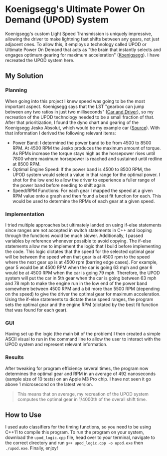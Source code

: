 # Koenigsegg's Ultimate Power On Demand (UPOD) System
Koenigsegg's custom Light Speed Transmission is uniquely impressive, allowing the driver to make lightning fast shifts between any gears, not just adjacent ones. To allow this, it employs a technology called UPOD or Ultimate Power On Demand that acts as "the brain that instantly selects and engages optimum gearing for maximum acceleration" ([Koenigsegg](https://www.koenigsegg.com/lst)). I have recreated the UPOD system here.

## My Solution
### Planning
When going into this project I knew speed was going to be the most important aspect. Koenigsegg says that the LST "gearbox can jump between any two ratios in just two milliseconds" ([Car and Driver](https://www.caranddriver.com/features/a28927301/koenigsegg-new-transmission-promises-ultraquick-shifts/)), so my recreation of the UPOD technology needed to be a small fraction of that.
After that prioritization, I found the dyno chart and gearing of the Koenigsegg Jesko Absolut, which would be my example car ([Source](https://www.motormatchup.com/catalog/Koenigsegg/Jesko/2021/Absolut)). With that information I derived the following relevant items:
- Power Band: I determined the power band to be from 4500 to 8500 RPM. At 4500 RPM the Jesko produces the maximum amount of torque. As RPMs increase the torque stays high as the horsepower rises until 7800 where maximum horsepower is reached and sustained until redline at 8500 RPM.
- Optimal Engine Speed: If the power band is 4500 to 8500 RPM, the UPOD system would select a value in that range for the optimal power. I shot for the low end to allow the driver to experience a fuller range of the power band before needing to shift again.
- Speed/RPM Functions: For each gear I mapped the speed at a given RPM value onto a graph and then found a best fit function for each. This would be used to determine the RPMs of each gear at a given speed.
### Implementation
I tried multiple approaches but ultimately landed on using if-else statements since ranges are not accepted in switch statements in C++ and looping through the functions would be much slower. Additionally, I passed variables by reference whenever possible to avoid copying.
The if-else statements allow me to implement the logic that I build before implementing the code. This logic dictates that the speed for the selected optimal gear will be between the speed when that gear is at 4500 rpm to the speed where the next gear up is at 4500 rpm (barring edge cases). For example, gear 5 would be at 4500 RPM when the car is going 63 mph and gear 6 would be at 4500 RPM when the car is going 79 mph. Therefore, the UPOD system will put the car in 5th gear when the car is going between 63 mph and 78 mph to make the engine run in the low end of the power band somewhere between 4500 RPM and a bit more than 5500 RPM (depending on the speed) to give the driver the optimal gear for maximum acceleration.
Using the if-else statements to dictate these speed ranges, the program sets the optimal gear and the engine RPM (dictated by the best fit function that was found for each gear).
### GUI
Having set up the logic (the main bit of the problem) I then created a simple ASCII visual to run in the command line to allow the user to interact with the UPOD system and represent relevant information.
### Results
After tweaking for program efficiency several times, the program now determines the optimal gear and RPM in an average of 492 nanoseconds (sample size of 10 tests) on an Apple M3 Pro chip. I have not seen it go above 1 microsecond on the latest version. 
> This means that on average, my recreation of the UPOD system computes the optimal gear in 1/4000th of the overall shift time.
## How to Use
I used auto classifiers for the timing functions, so you need to be using C++11 to compile this program. To run the program on your system, download the `upod_logic.cpp` file, head over to your terminal, navigate to the correct directory and run `g++ upod_logic.cpp -o upod.exe` then `./upod.exe`. Finally, enjoy!
